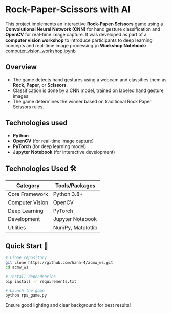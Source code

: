 #  Rock-Paper-Scissors with AI   

This project implements an interactive **Rock-Paper-Scissors** game using a **Convolutional Neural Network (CNN)** for hand gesture classification and **OpenCV** for real-time image capture. It was developed as part of a **computer vision workshop** to introduce participants to deep learning concepts and real-time image processing.\n
**Workshop Notebook:** [computer_vision_workshop.ipynb](computer_vision_workshop.ipynb)


## Overview  
- The game detects hand gestures using a webcam and classifies them as **Rock**, **Paper**, or **Scissors**.  
- Classification is done by a CNN model, trained on labeled hand gesture images.  
- The game determines the winner based on traditional Rock Paper Scissors rules.  

##  Technologies used 
- **Python**  
- **OpenCV** (for real-time image capture)  
- **PyTorch** (for deep learning model)  
- **Jupyter Notebook** (for interactive development)  

## Technologies Used 🛠️
| Category          | Tools/Packages               |
|-------------------|------------------------------|
| Core Framework    | Python 3.8+                  |
| Computer Vision   | OpenCV                       |
| Deep Learning     | PyTorch                      |
| Development       | Jupyter Notebook             |
| Utilities         | NumPy, Matplotlib            |

## Quick Start 🚀
```bash
# Clone repository
git clone https://github.com/hana-4/acmw_ws.git
cd acmw_ws

# Install dependencies
pip install -r requirements.txt

# Launch the game
python rps_game.py
```
Ensure good lighting and clear background for best results!

